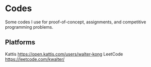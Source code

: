 # Codes
Some codes I use for proof-of-concept, assignments, and competitive programming problems.

## Platforms
Kattis https://open.kattis.com/users/walter-kong
LeetCode https://leetcode.com/kwalter/
